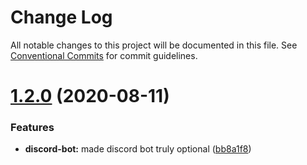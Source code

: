 # Change Log

All notable changes to this project will be documented in this file.
See [Conventional Commits](https://conventionalcommits.org) for commit guidelines.

# [1.2.0](http://github.com//cap-md089/capunit-com-v6/compare/discord-bot@1.1.1...discord-bot@1.2.0) (2020-08-11)


### Features

* **discord-bot:** made discord bot truly optional ([bb8a1f8](http://github.com//cap-md089/capunit-com-v6/commit/bb8a1f8e6a5d5b1156141fc1ac5925711fe94bcd))
